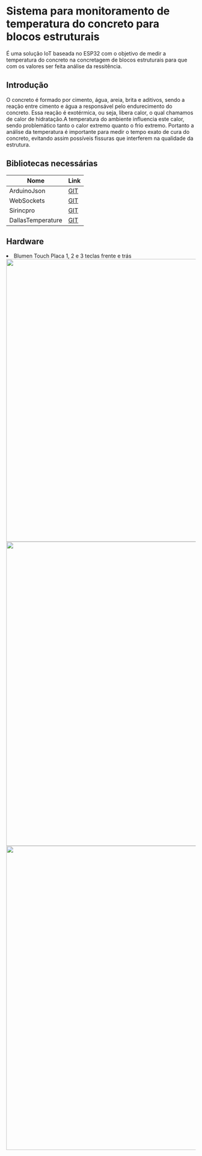 # Sistema para monitoramento de temperatura do concreto para blocos estruturais

É uma solução IoT baseada no ESP32 com o objetivo de medir a temperatura do concreto na concretagem de blocos estruturais para que com os valores ser feita análise da ressitência.
<h2><b>Introdução</b></h2>
O concreto é formado por cimento, água, areia, brita e aditivos, sendo a reação entre cimento e água a responsável pelo endurecimento do concreto. Essa reação é exotérmica, ou seja,
libera calor, o qual chamamos de calor de hidratação.A temperatura do ambiente influencia este calor, sendo problemático tanto o calor extremo quanto o frio extremo.
Portanto a análise da temperatura é importante para medir o tempo exato de cura do concreto, evitando assim possíveis fissuras que interferem na qualidade da estrutura. <h2><b>Bibliotecas necessárias</b></h2>

|  <b>Nome</b> |  <b>Link</b> |
|---|---|
| ArduinoJson  |<a href="https://github.com/bblanchon/ArduinoJson/">GIT</a>  |     
|  WebSockets | <a href="https://github.com/Links2004/arduinoWebSockets/">GIT</a>  |  
| Sirincpro  |  <a href="https://github.com/sinricpro/esp8266-esp32-sdk/">GIT</a> |   
| DallasTemperature  |<a href="https://github.com/milesburton/Arduino-Temperature-Control-Library">GIT</a> |   

<h2><b>Hardware</b></h2>
<u1>
  <li> Blumen Touch Placa 1, 2 e 3 teclas frente e trás</li>
  <img src="https://user-images.githubusercontent.com/76061000/172374827-852379f1-d8f9-41f2-b57c-8abaf6a2782a.jpeg" width="750px">
  <img src="https://user-images.githubusercontent.com/76061000/172375074-4f3b9847-11f4-4625-9c8e-b64d5e9c67d5.jpeg" width="807px">
   <img src="https://user-images.githubusercontent.com/76061000/172375214-3a31701b-88f8-47f7-bafb-5c4b95cda398.jpeg" width="807px">
  
  <u1>
